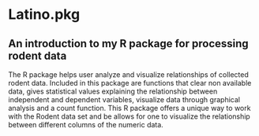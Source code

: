 # Latino.pkg
## An introduction to my R  package for processing rodent data

The R package helps user analyze and visualize relationships of collected rodent data. Included in this package are functions that clear non available data, gives statistical values explaining the relationship between independent and dependent variables, visualize data through graphical analysis and a count function. This R package offers a unique way to work with the Rodent data set and be allows for one to visualize the relationship between different columns of the numeric data. 
